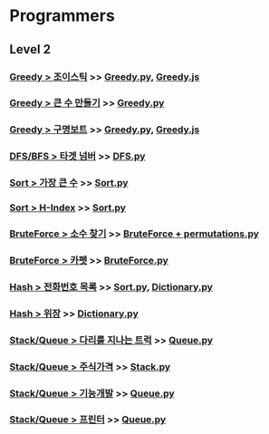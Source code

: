 # Programmers

## Level 2

### [Greedy > 조이스틱](https://programmers.co.kr/learn/courses/30/lessons/42860) >> [Greedy.py](JY_Joystick.py), [Greedy.js](JY_Joystick.js)

### [Greedy > 큰 수 만들기](https://programmers.co.kr/learn/courses/30/lessons/42883) >> [Greedy.py](JY_make_big_num_3.py)

### [Greedy > 구명보트](https://programmers.co.kr/learn/courses/30/lessons/42885) >> [Greedy.py](JY_lifeboat_1.py), [Greedy.js](JY_lifeboat.js)

### [DFS/BFS > 타겟 넘버](https://programmers.co.kr/learn/courses/30/lessons/43165) >> [DFS.py](JY_target_num.py)

### [Sort > 가장 큰 수](https://programmers.co.kr/learn/courses/30/lessons/42746) >> [Sort.py](JY_largest_num.py)

### [Sort > H-Index](https://programmers.co.kr/learn/courses/30/lessons/42747) >> [Sort.py](JY_H_index.py)

### [BruteForce > 소수 찾기](https://programmers.co.kr/learn/courses/30/lessons/42839) >> [BruteForce + permutations.py](JY_Find_prime_numbers.py)

### [BruteForce > 카펫](https://programmers.co.kr/learn/courses/30/lessons/42842) >> [BruteForce.py](JY_carpet.py)

### [Hash > 전화번호 목록](https://programmers.co.kr/learn/courses/30/lessons/42577) >> [Sort.py](JY_phone_number_list.py), [Dictionary.py](JY_phone_number_list_2.py)

### [Hash > 위장](https://programmers.co.kr/learn/courses/30/lessons/42578) >> [Dictionary.py](JY_Camouflage.py)

### [Stack/Queue > 다리를 지나는 트럭](https://programmers.co.kr/learn/courses/30/lessons/42583) >> [Queue.py](JY_Truck_passing_bridge.py)

### [Stack/Queue > 주식가격](https://programmers.co.kr/learn/courses/30/lessons/42584) >> [Stack.py](JY_Stock_price.py)

### [Stack/Queue > 기능개발](https://programmers.co.kr/learn/courses/30/lessons/42586) >> [Queue.py](JY_Function_development.py)

### [Stack/Queue > 프린터](https://programmers.co.kr/learn/courses/30/lessons/42587) >> [Queue.py](JY_printer.py)
